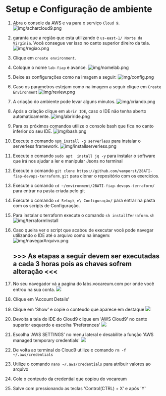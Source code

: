 # Setup e Configuração de ambiente


 1. Abra o console da AWS e va para o serviço `Cloud 9`.
   ![img/acharcloud9.png](img/acharcloud9.png)
1. garanta que a região que esta utilizando é `us-east-1/ Norte da Virgínia`. Você consegue ver isso no canto superior direiro da tela.
    ![img/regiao.png](img/regiao.png)
 2. Clique em `create environment`.
 3. Coloque o nome `lab-fiap` e avance.
 ![img/nomelab.png](img/nomelab.png)
 5. Deixe as configurações como na imagem a seguir:
![img/config.png](img/config.png)
 6. Caso os parametros estejam como na imagem a seguir clique em `Create Environment`
   ![img/review.png](img/review.png)
 7. A criação do ambiente pode levar alguns minutos.
![img/criando.png](img/criando.png)
 8. Após a criação clique em `abrir IDE`, caso o IDE não tenha aberto automaticamente.
   ![img/abriride.png](img/abriride.png)
9. Para os próximos comandos utilize o console bash que fica no canto inferior do seu IDE.
   ![img/bash.png](img/bash.png)
10. Execute o comando `npm install -g serverless` para instalar o serverless framework.
    ![img/installserverless.png](img/installserverless.png)
11. Execute o comando `sudo apt  install jq -y` para instalar o software que irá nos ajudar a ler e manipular Jsons no terminal
12. Execute o comando `git clone https://github.com/vamperst/28ATI-fiap-devops-terraform.git` para clonar o repositório com os exercicios.
13. Execute o comando `cd ~/environment/28ATI-fiap-devops-terraform/` para entrar na pasta criada pelo git
14. Execute o comando `cd Setup\ e\ Configuração/` para entrar na pasta com os scripts de Configuração.
15. Para instalar o terraform execute o comando `sh installTerraform.sh`
   ![img/terraformInstall](img/terraformInstall.png)
16. Caso queira ver o script que acabou de executar você pode navegar utilizando o IDE até o arquivo como na imagem:
   ![img/navegarArquivo.png](img/navegarArquivo.png)

    ## >>> As etapas a seguir devem ser executadas a cada 3 horas pois as chaves sofrem alteração <<<
17. No seu navegador vá a pagina do labs.vocareum.com por onde você entrou na sua conta. 
   ![](img/vocareum.png)
18. Clique em 'Account Details'
19. Clique em 'Show' e copie o conteudo que aparece em destaque
   ![](img/clishow.png)
20.  Devolta a tela do IDE do Cloud9 clique em 'AWS Cloud9' no canto superior esquerdo e escolha 'Preferences'
   ![](img/preferencescloud9.png)
21. Escolha 'AWS SETTINGS' no menu lateral e desabilite a função 'AWS managed temporary credentials'
    ![](img/credentialsDisable.png)
22. De volta ao terminal do Cloud9 utilize o comando `rm -f ~/.aws/credentials` 
23. Utilize o comando `nano ~/.aws/credentials` para atribuir valores ao arquivo
24. Cole o conteudo da credential que copiou do vocareum
25. Salve com pressionando as teclas 'Control(CTRL) + X' e após 'Y'


    

    
